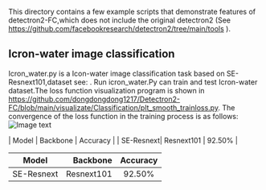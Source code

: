 
This directory contains a few example scripts that demonstrate features of detectron2-FC,which does not include the original detectron2 (See https://github.com/facebookresearch/detectron2/tree/main/tools ).

## Icron-water image classification
Icron_water.py is a Icon-water image classification task based on SE-Resnext101,dataset see: . Run icron_water.Py can train and test Icron-water dataset.The loss function visualization program is shown in https://github.com/dongdongdong1217/Detectron2-FC/blob/main/visualizate/Classification/plt_smooth_trainloss.py. The convergence of the loss function in the training process is as follows:
![Image text](https://github.com/dongdongdong1217/Detectron2-FC/blob/main/visualizate/Visualization-diagram/Classification/Icron-water_trainloss.png)

| Model | Backbone | Accuracy |
| SE-Resnext| Resnext101 | 92.50% |


| Model        | Backbone    | Accuracy  |
| --------   | -----:   | :----: |
| SE-Resnext        | Resnext101     |   92.50%    |

